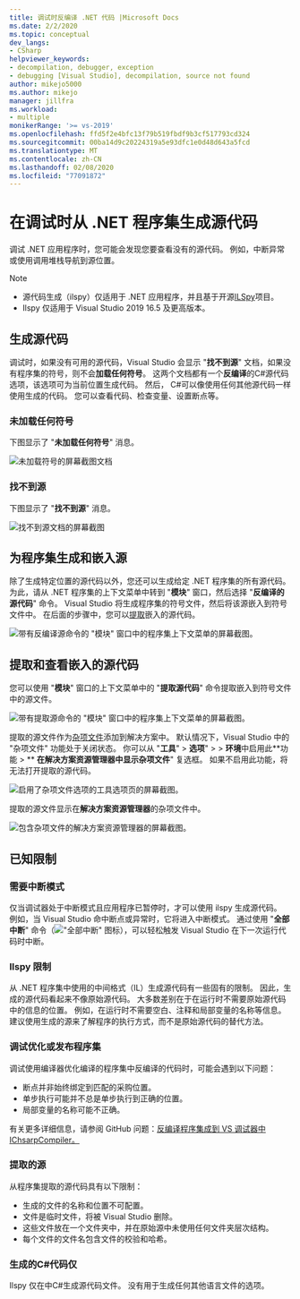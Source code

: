 ```yaml
---
title: 调试时反编译 .NET 代码 |Microsoft Docs
ms.date: 2/2/2020
ms.topic: conceptual
dev_langs:
- CSharp
helpviewer_keywords:
- decompilation, debugger, exception
- debugging [Visual Studio], decompilation, source not found
author: mikejo5000
ms.author: mikejo
manager: jillfra
ms.workload:
- multiple
monikerRange: '>= vs-2019'
ms.openlocfilehash: ffd5f2e4bfc13f79b519fbdf9b3cf517793cd324
ms.sourcegitcommit: 00ba14d9c20224319a5e93dfc1e0d48d643a5fcd
ms.translationtype: MT
ms.contentlocale: zh-CN
ms.lasthandoff: 02/08/2020
ms.locfileid: "77091872"
---
```

# <a name="generate-source-code-from-net-assemblies-while-debugging"></a>在调试时从 .NET 程序集生成源代码

调试 .NET 应用程序时，您可能会发现您要查看没有的源代码。 例如，中断异常或使用调用堆栈导航到源位置。

> [!NOTE]
> * 源代码生成（ilspy）仅适用于 .NET 应用程序，并且基于开源[ILSpy](https://github.com/icsharpcode/ILSpy)项目。
> * Ilspy 仅适用于 Visual Studio 2019 16.5 及更高版本。

## <a name="generate-source-code"></a>生成源代码

调试时，如果没有可用的源代码，Visual Studio 会显示 "**找不到源**" 文档，如果没有程序集的符号，则不会**加载任何符号**。 这两个文档都有一个**反编译**的C#源代码选项，该选项可为当前位置生成代码。 然后， C#可以像使用任何其他源代码一样使用生成的代码。 您可以查看代码、检查变量、设置断点等。

### <a name="no-symbols-loaded"></a>未加载任何符号

下图显示了 "**未加载任何符号**" 消息。

![未加载符号的屏幕截图文档](media/decompilation-no-symbol-found.png)

### <a name="source-not-found"></a>找不到源

下图显示了 "**找不到源**" 消息。

![找不到源文档的屏幕截图](media/decompilation-no-source-found.png)

## <a name="generate-and-embed-sources-for-an-assembly"></a>为程序集生成和嵌入源

除了生成特定位置的源代码以外，您还可以生成给定 .NET 程序集的所有源代码。 为此，请从 .NET 程序集的上下文菜单中转到 "**模块**" 窗口，然后选择 "**反编译的源代码**" 命令。 Visual Studio 将生成程序集的符号文件，然后将该源嵌入到符号文件中。 在后面的步骤中，您可以[提取](#extract-and-view-the-embedded-source-code)嵌入的源代码。

![带有反编译源命令的 "模块" 窗口中的程序集上下文菜单的屏幕截图。](media/decompilation-decompile-source-code.png)

## <a name="extract-and-view-the-embedded-source-code"></a>提取和查看嵌入的源代码

您可以使用 "**模块**" 窗口的上下文菜单中的 "**提取源代码**" 命令提取嵌入到符号文件中的源文件。

![带有提取源命令的 "模块" 窗口中的程序集上下文菜单的屏幕截图。](media/decompilation-extract-source-code.png)

提取的源文件作为[杂项文件](../ide/reference/miscellaneous-files.md)添加到解决方案中。 默认情况下，Visual Studio 中的 "杂项文件" 功能处于关闭状态。 你可以从 "**工具**" > **选项**" >  > **环境**中启用此**功能 > ** **在解决方案资源管理器中显示杂项文件**" 复选框。 如果不启用此功能，将无法打开提取的源代码。

![启用了杂项文件选项的工具选项页的屏幕截图。](media/decompilation-tools-options-misc-files.png)

提取的源文件显示在**解决方案资源管理器**的杂项文件中。

![包含杂项文件的解决方案资源管理器的屏幕截图。](media/decompilation-solution-explorer.png)

## <a name="known-limitations"></a>已知限制

### <a name="requires-break-mode"></a>需要中断模式

仅当调试器处于中断模式且应用程序已暂停时，才可以使用 ilspy 生成源代码。 例如，当 Visual Studio 命中断点或异常时，它将进入中断模式。 通过使用 "**全部中断**" 命令（!["全部中断" 图标](media/decompilation-break-all.png)），可以轻松触发 Visual Studio 在下一次运行代码时中断。

### <a name="decompilation-limitations"></a>Ilspy 限制

从 .NET 程序集中使用的中间格式（IL）生成源代码有一些固有的限制。 因此，生成的源代码看起来不像原始源代码。 大多数差别在于在运行时不需要原始源代码中的信息的位置。 例如，在运行时不需要空白、注释和局部变量的名称等信息。 建议使用生成的源来了解程序的执行方式，而不是原始源代码的替代方法。

### <a name="debug-optimized-or-release-assemblies"></a>调试优化或发布程序集

调试使用编译器优化编译的程序集中反编译的代码时，可能会遇到以下问题：
- 断点并非始终绑定到匹配的采购位置。
- 单步执行可能并不总是单步执行到正确的位置。
- 局部变量的名称可能不正确。

有关更多详细信息，请参阅 GitHub 问题：[反编译程序集成到 VS 调试器中 IChsarpCompiler。](https://github.com/icsharpcode/ILSpy/issues/1901)

### <a name="extracted-sources"></a>提取的源

从程序集提取的源代码具有以下限制：
- 生成的文件的名称和位置不可配置。
- 文件是临时文件，将被 Visual Studio 删除。
- 这些文件放在一个文件夹中，并在原始源中未使用任何文件夹层次结构。
- 每个文件的文件名包含文件的校验和哈希。

### <a name="generated-code-is-c-only"></a>生成的C#代码仅
Ilspy 仅在中C#生成源代码文件。 没有用于生成任何其他语言文件的选项。